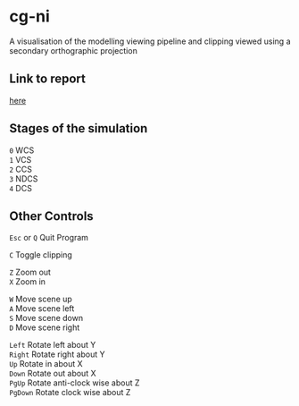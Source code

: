 # cg-ni
A visualisation of the modelling viewing pipeline and clipping viewed using a secondary orthographic projection  

## Link to report
[here](file://./index.html)

## Stages of the simulation

`0` WCS  
`1` VCS  
`2` CCS  
`3` NDCS  
`4` DCS  

## Other Controls

`Esc` or `Q` Quit Program  

`C` Toggle clipping  

`Z` Zoom out  
`X` Zoom in  

`W` Move scene up  
`A` Move scene left  
`S` Move scene down  
`D` Move scene right  

`Left` Rotate left about Y  
`Right` Rotate right about Y  
`Up` Rotate in about X  
`Down` Rotate out about X  
`PgUp` Rotate anti-clock wise about Z  
`PgDown` Rotate clock wise about Z  
